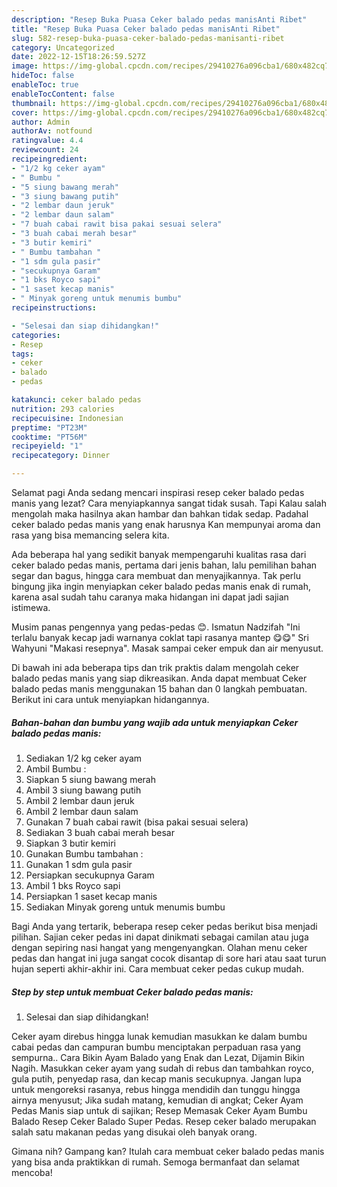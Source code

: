 ```yaml
---
description: "Resep Buka Puasa Ceker balado pedas manisAnti Ribet"
title: "Resep Buka Puasa Ceker balado pedas manisAnti Ribet"
slug: 582-resep-buka-puasa-ceker-balado-pedas-manisanti-ribet
category: Uncategorized
date: 2022-12-15T18:26:59.527Z
image: https://img-global.cpcdn.com/recipes/29410276a096cba1/680x482cq70/ceker-balado-pedas-manis-foto-resep-utama.jpg
hideToc: false
enableToc: true
enableTocContent: false
thumbnail: https://img-global.cpcdn.com/recipes/29410276a096cba1/680x482cq70/ceker-balado-pedas-manis-foto-resep-utama.jpg
cover: https://img-global.cpcdn.com/recipes/29410276a096cba1/680x482cq70/ceker-balado-pedas-manis-foto-resep-utama.jpg
author: Admin
authorAv: notfound
ratingvalue: 4.4
reviewcount: 24
recipeingredient:
- "1/2 kg ceker ayam"
- " Bumbu "
- "5 siung bawang merah"
- "3 siung bawang putih"
- "2 lembar daun jeruk"
- "2 lembar daun salam"
- "7 buah cabai rawit bisa pakai sesuai selera"
- "3 buah cabai merah besar"
- "3 butir kemiri"
- " Bumbu tambahan "
- "1 sdm gula pasir"
- "secukupnya Garam"
- "1 bks Royco sapi"
- "1 saset kecap manis"
- " Minyak goreng untuk menumis bumbu"
recipeinstructions:

- "Selesai dan siap dihidangkan!"
categories:
- Resep
tags:
- ceker
- balado
- pedas

katakunci: ceker balado pedas 
nutrition: 293 calories
recipecuisine: Indonesian
preptime: "PT23M"
cooktime: "PT56M"
recipeyield: "1"
recipecategory: Dinner

---
```



Selamat pagi Anda sedang mencari inspirasi resep ceker balado pedas manis yang lezat? Cara menyiapkannya sangat tidak susah. Tapi Kalau salah mengolah maka hasilnya akan hambar dan bahkan tidak sedap. Padahal ceker balado pedas manis yang enak harusnya Kan mempunyai aroma dan rasa yang bisa memancing selera kita.


Ada beberapa hal yang sedikit banyak mempengaruhi kualitas rasa dari ceker balado pedas manis, pertama dari jenis bahan, lalu pemilihan bahan segar dan bagus, hingga cara membuat dan menyajikannya. Tak perlu bingung jika ingin menyiapkan ceker balado pedas manis enak di rumah, karena asal sudah tahu caranya maka hidangan ini dapat jadi sajian istimewa.

Musim panas pengennya yang pedas-pedas 😊. Ismatun Nadzifah &#34;Ini terlalu banyak kecap jadi warnanya coklat tapi rasanya mantep 😋😋&#34; Sri Wahyuni &#34;Makasi resepnya&#34;. Masak sampai ceker empuk dan air menyusut.


Di bawah ini ada beberapa tips dan trik praktis dalam mengolah ceker balado pedas manis yang siap dikreasikan. Anda dapat membuat Ceker balado pedas manis menggunakan 15 bahan dan 0 langkah pembuatan. Berikut ini cara untuk menyiapkan hidangannya.

<!--inarticleads1-->

##### Bahan-bahan dan bumbu yang wajib ada untuk menyiapkan Ceker balado pedas manis:

1. Sediakan 1/2 kg ceker ayam
1. Ambil  Bumbu :
1. Siapkan 5 siung bawang merah
1. Ambil 3 siung bawang putih
1. Ambil 2 lembar daun jeruk
1. Ambil 2 lembar daun salam
1. Gunakan 7 buah cabai rawit (bisa pakai sesuai selera)
1. Sediakan 3 buah cabai merah besar
1. Siapkan 3 butir kemiri
1. Gunakan  Bumbu tambahan :
1. Gunakan 1 sdm gula pasir
1. Persiapkan secukupnya Garam
1. Ambil 1 bks Royco sapi
1. Persiapkan 1 saset kecap manis
1. Sediakan  Minyak goreng untuk menumis bumbu


Bagi Anda yang tertarik, beberapa resep ceker pedas berikut bisa menjadi pilihan. Sajian ceker pedas ini dapat dinikmati sebagai camilan atau juga dengan sepiring nasi hangat yang mengenyangkan. Olahan menu ceker pedas dan hangat ini juga sangat cocok disantap di sore hari atau saat turun hujan seperti akhir-akhir ini. Cara membuat ceker pedas cukup mudah. 

<!--inarticleads2-->

##### Step by step untuk membuat Ceker balado pedas manis:


1. Selesai dan siap dihidangkan!

Ceker ayam direbus hingga lunak kemudian masukkan ke dalam bumbu cabai pedas dan campuran bumbu menciptakan perpaduan rasa yang sempurna.. Cara Bikin Ayam Balado yang Enak dan Lezat, Dijamin Bikin Nagih. Masukkan ceker ayam yang sudah di rebus dan tambahkan royco, gula putih, penyedap rasa, dan kecap manis secukupnya. Jangan lupa untuk mengoreksi rasanya, rebus hingga mendidih dan tunggu hingga airnya menyusut; Jika sudah matang, kemudian di angkat; Ceker Ayam Pedas Manis siap untuk di sajikan; Resep Memasak Ceker Ayam Bumbu Balado Resep Ceker Balado Super Pedas. Resep ceker balado merupakan salah satu makanan pedas yang disukai oleh banyak orang. 

Gimana nih? Gampang kan? Itulah cara membuat ceker balado pedas manis yang bisa anda praktikkan di rumah. Semoga bermanfaat dan selamat mencoba!
